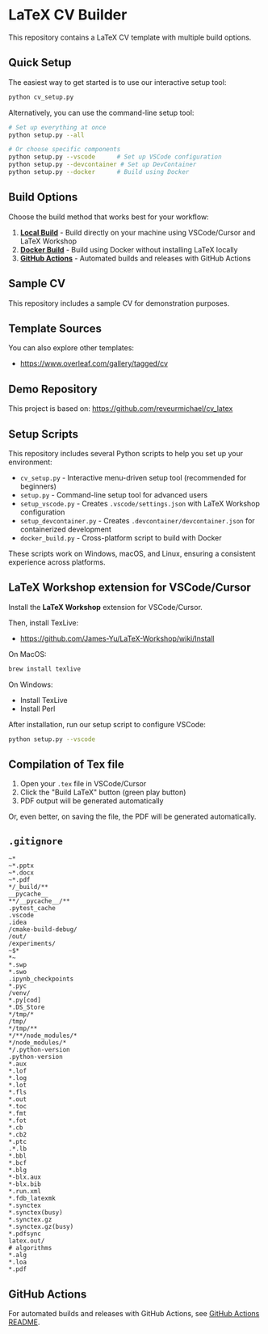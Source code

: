 # LaTeX CV Builder

This repository contains a LaTeX CV template with multiple build options.

## Quick Setup

The easiest way to get started is to use our interactive setup tool:

```bash
python cv_setup.py
```

Alternatively, you can use the command-line setup tool:

```bash
# Set up everything at once
python setup.py --all

# Or choose specific components
python setup.py --vscode      # Set up VSCode configuration
python setup.py --devcontainer # Set up DevContainer
python setup.py --docker      # Build using Docker
```

## Build Options

Choose the build method that works best for your workflow:

1. **[Local Build](./Readme-Local.md)** - Build directly on your machine using VSCode/Cursor and LaTeX Workshop
2. **[Docker Build](./Readme-Docker.md)** - Build using Docker without installing LaTeX locally
3. **[GitHub Actions](./Readme-GitHub-Actions.md)** - Automated builds and releases with GitHub Actions

## Sample CV

This repository includes a sample CV for demonstration purposes.

## Template Sources

You can also explore other templates:
- https://www.overleaf.com/gallery/tagged/cv

## Demo Repository

This project is based on: https://github.com/reveurmichael/cv_latex

## Setup Scripts

This repository includes several Python scripts to help you set up your environment:

- `cv_setup.py` - Interactive menu-driven setup tool (recommended for beginners)
- `setup.py` - Command-line setup tool for advanced users
- `setup_vscode.py` - Creates `.vscode/settings.json` with LaTeX Workshop configuration
- `setup_devcontainer.py` - Creates `.devcontainer/devcontainer.json` for containerized development
- `docker_build.py` - Cross-platform script to build with Docker

These scripts work on Windows, macOS, and Linux, ensuring a consistent experience across platforms.

## LaTeX Workshop extension for VSCode/Cursor

Install the **LaTeX Workshop** extension for VSCode/Cursor.

Then, install TexLive:

- https://github.com/James-Yu/LaTeX-Workshop/wiki/Install

On MacOS:

```bash
brew install texlive
```

On Windows:
- Install TexLive 
- Install Perl 

After installation, run our setup script to configure VSCode:

```bash
python setup.py --vscode
```

## Compilation of Tex file

1. Open your `.tex` file in VSCode/Cursor
2. Click the "Build LaTeX" button (green play button)
3. PDF output will be generated automatically

Or, even better, on saving the file, the PDF will be generated automatically.

## `.gitignore`

```
~*
~*.pptx
~*.docx
~*.pdf
*/_build/**
__pycache__
**/__pycache__/**
.pytest_cache
.vscode
.idea
/cmake-build-debug/
/out/
/experiments/
~$*
*~
*.swp
*.swo
.ipynb_checkpoints
*.pyc
/venv/
*.py[cod]
*.DS_Store
*/tmp/*
/tmp/
*/tmp/**
*/**/node_modules/*
*/node_modules/*
*/.python-version
.python-version
*.aux
*.lof
*.log
*.lot
*.fls
*.out
*.toc
*.fmt
*.fot
*.cb
*.cb2
*.ptc
.*.lb
*.bbl
*.bcf
*.blg
*-blx.aux
*-blx.bib
*.run.xml
*.fdb_latexmk
*.synctex
*.synctex(busy)
*.synctex.gz
*.synctex.gz(busy)
*.pdfsync
latex.out/
# algorithms
*.alg
*.loa
*.pdf
```

## GitHub Actions 

For automated builds and releases with GitHub Actions, see [GitHub Actions README](./Readme-GitHub-Actions.md).


